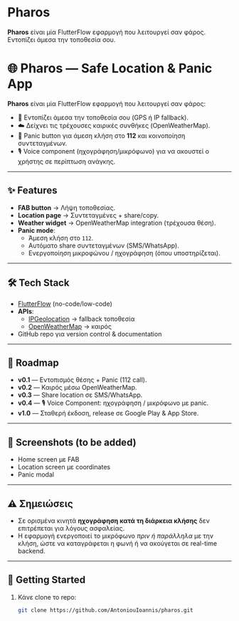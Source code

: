 # Pharos
**Pharos** είναι μία FlutterFlow εφαρμογή που λειτουργεί σαν φάρος. Εντοπίζει άμεσα την τοποθεσία σου.

# 🌐 Pharos — Safe Location & Panic App

**Pharos** είναι μία FlutterFlow εφαρμογή που λειτουργεί σαν φάρος:
- 📍 Εντοπίζει άμεσα την τοποθεσία σου (GPS ή IP fallback).
- ☁️ Δείχνει τις τρέχουσες καιρικές συνθήκες (OpenWeatherMap).
- 🚨 Panic button για άμεση κλήση στο **112** και κοινοποίηση συντεταγμένων.
- 🎙️ Voice component (ηχογράφηση/μικρόφωνο) για να ακουστεί ο χρήστης σε περίπτωση ανάγκης.

---

## ✨ Features
- **FAB button** → Λήψη τοποθεσίας.
- **Location page** → Συντεταγμένες + share/copy.
- **Weather widget** → OpenWeatherMap integration (τρέχουσα θέση).
- **Panic mode**:
  - Άμεση κλήση στο `112`.
  - Αυτόματο share συντεταγμένων (SMS/WhatsApp).
  - Ενεργοποίηση μικροφώνου / ηχογράφηση (όπου υποστηρίζεται).

---

## 🛠️ Tech Stack
- [FlutterFlow](https://flutterflow.io/) (no-code/low-code)
- **APIs**:
  - [IPGeolocation](https://ipgeolocation.io/) → fallback τοποθεσία
  - [OpenWeatherMap](https://openweathermap.org/api) → καιρός
- GitHub repo για version control & documentation

---

## 📌 Roadmap
- **v0.1** — Εντοπισμός θέσης + Panic (112 call).
- **v0.2** — Καιρός μέσω OpenWeatherMap.
- **v0.3** — Share location σε SMS/WhatsApp.
- **v0.4** — 🎙️ Voice Component: ηχογράφηση / μικρόφωνο με panic.
- **v1.0** — Σταθερή έκδοση, release σε Google Play & App Store.

---

## 📸 Screenshots (to be added)
- Home screen με FAB
- Location screen με coordinates
- Panic modal

---

## ⚠️ Σημειώσεις
- Σε ορισμένα κινητά **ηχογράφηση κατά τη διάρκεια κλήσης** δεν επιτρέπεται για λόγους ασφαλείας.  
- Η εφαρμογή ενεργοποιεί το μικρόφωνο *πριν ή παράλληλα* με την κλήση, ώστε να καταγράφεται η φωνή ή να ακούγεται σε real-time backend.

---

## 🚀 Getting Started
1. Κάνε clone το repo:
   ```bash
   git clone https://github.com/AntoniouIoannis/pharos.git

